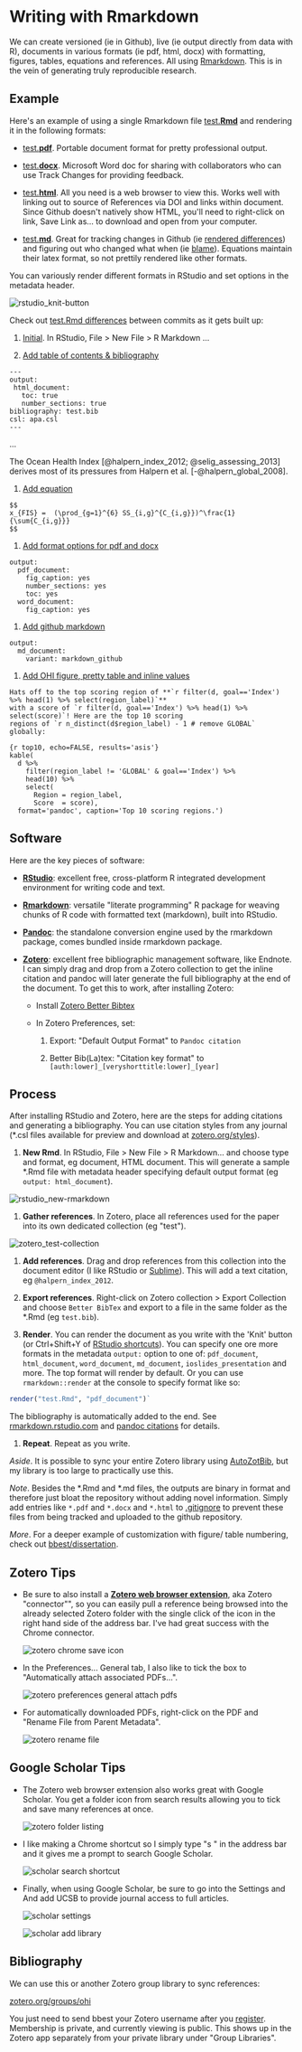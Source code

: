 # Writing with Rmarkdown

We can create versioned (ie in Github), live (ie output directly from data with R), documents in various formats (ie pdf, html, docx) with formatting, figures, tables, equations and references. All using [Rmarkdown](http://rmarkdown.rstudio.com). This is in the vein of generating truly reproducible research.

## Example

Here's an example of using a single Rmarkdown file [test.**Rmd**](./test.Rmd) and rendering it in the following formats:

- [test.**pdf**](./test.pdf?raw=true). Portable document format for pretty professional output.

- [test.**docx**](./test.docx?raw=true). Microsoft Word doc for sharing with collaborators who can use Track Changes for providing feedback.

- [test.**html**](https://rawgit.com/bbest/rmarkdown-example/master/test.html). All you need is a web browser to view this. Works well with linking out to source of References via DOI and links within document. Since Github doesn't natively show HTML, you'll need to right-click on link, Save Link as... to download and open from your computer.

- [test.**md**](./test.md). Great for tracking changes in Github (ie [rendered differences](https://github.com/bbest/rmarkdown-example/commit/4cfcbe626dfa0df5238872820169198fd2008401?short_path=574f1d9#diff-4)) and figuring out who changed what when (ie [blame](https://github.com/bbest/rmarkdown-example/blame/master/test.md)). Equations maintain their latex format, so not prettily rendered like other formats.

You can variously render different formats in RStudio and set options in the metadata header.

  ![rstudio_knit-button](https://raw.githubusercontent.com/bbest/rmarkdown-example/master/screenshots/rstudio_knit-button.png)

Check out [test.Rmd differences](https://github.com/bbest/rmarkdown-example/commits/master/test.Rmd) between commits as it gets built up:

1. [Initial](https://github.com/bbest/rmarkdown-example/commit/7d416b2adba1d49746d8e61b1f3cd53e89548784#diff-2). In RStudio, File > New File > R Markdown ...

1. [Add table of contents & bibliography](https://github.com/bbest/rmarkdown-example/commit/572559a1443cc285bba7b44f6d2a4b96e871069e#diff-1)

  ```
  ---
 output:
   html_document:
     toc: true
     number_sections: true
 bibliography: test.bib
 csl: apa.csl
 ---
  ```

  ...

  The Ocean Health Index [@halpern_index_2012; @selig_assessing_2013] derives most of its pressures from Halpern et al. [-@halpern_global_2008].

1. [Add equation](https://github.com/bbest/rmarkdown-example/commit/4c33f8ad0d5056714c6e72c433523c57e0f3fb4f#diff-0)

  ```
  $$
  x_{FIS} =  (\prod_{g=1}^{6} SS_{i,g}^{C_{i,g}})^\frac{1}{\sum{C_{i,g}}}
  $$ 
  ```

1. [Add format options for pdf and docx](https://github.com/bbest/rmarkdown-example/commit/437e9f1436faaaa431b4f736cd2df21731125b5f#diff-0)

  ```
  output:
    pdf_document:
      fig_caption: yes
      number_sections: yes
      toc: yes
    word_document:
      fig_caption: yes
  ```

1. [Add github markdown](https://github.com/bbest/rmarkdown-example/commit/c3e428e781f8b505feedc0d97b33080ed59067f6#diff-0)

  ```
  output:
    md_document:
      variant: markdown_github
  ```

1. [Add OHI figure, pretty table and inline values](https://github.com/bbest/rmarkdown-example/compare/c3e428e...02897c2#diff-4)

  ```
  Hats off to the top scoring region of **`r filter(d, goal=='Index') %>% head(1) %>% select(region_label)`** 
  with a score of `r filter(d, goal=='Index') %>% head(1) %>% select(score)`! Here are the top 10 scoring 
  regions of `r n_distinct(d$region_label) - 1 # remove GLOBAL` globally:
  ```
  
  ```
  {r top10, echo=FALSE, results='asis'}
  kable(
    d %>%
      filter(region_label != 'GLOBAL' & goal=='Index') %>%
      head(10) %>%
      select(
        Region = region_label,
        Score  = score),
    format='pandoc', caption='Top 10 scoring regions.')
  ```


## Software

Here are the key pieces of software:

- [**RStudio**](http://www.rstudio.com/): excellent free, cross-platform R integrated development environment for writing code and text.

- [**Rmarkdown**](http://rmarkdown.rstudio.com): versatile "literate programming" R package for weaving chunks of R code with formatted text (markdown), built into RStudio.

- [**Pandoc**](johnmacfarlane.net/pandoc): the standalone conversion engine used by the rmarkdown package, comes bundled inside rmarkdown package.

- [**Zotero**](https://www.zotero.org): excellent free bibliographic management software, like Endnote. I can simply drag and drop from a Zotero collection to get the inline citation and pandoc will later generate the full bibliography at the end of the document.  To get this to work, after installing Zotero:

  - Install [Zotero Better Bibtex](https://github.com/ZotPlus/zotero-better-bibtex)
  
  - In Zotero Preferences, set:
  
    1. Export: "Default Output Format" to `Pandoc citation`
    
    1. Better Bib(La)tex: "Citation key format" to `[auth:lower]_[veryshorttitle:lower]_[year]`
    
## Process

After installing RStudio and Zotero, here are the steps for adding citations and generating a bibliography. You can use citation styles from any journal (*.csl files available for preview and download at [zotero.org/styles](https://zotero.org/styles)).

1. **New Rmd**. In RStudio, File > New File > R Markdown... and choose type and format, eg document, HTML document. This will generate a sample *.Rmd file with metadata header specifying default output format (eg `output: html_document`).

  ![rstudio_new-rmarkdown](https://raw.githubusercontent.com/bbest/rmarkdown-example/master/screenshots/rstudio_new-rmarkdown.png)

1. **Gather references**. In Zotero, place all references used for the paper into its own dedicated collection (eg "test").

  ![zotero_test-collection](https://raw.githubusercontent.com/bbest/rmarkdown-example/master/screenshots/zotero_test-collection.png)
    
1. **Add references**. Drag and drop references from this collection into the document editor (I like RStudio or [Sublime](http://www.sublimetext.com)). This will add a text citation, eg `@halpern_index_2012`.
  
1. **Export references**. Right-click on Zotero collection > Export Collection and choose `Better BibTex` and export to a file in the same folder as the *.Rmd (eg `test.bib`).

1. **Render**. You can render the document as you write with the 'Knit' button (or Ctrl+Shift+Y of [RStudio shortcuts](https://support.rstudio.com/hc/en-us/articles/200711853-Keyboard-Shortcuts)). You can specify one ore more formats in the metadata `output:` option to one of: `pdf_document`, `html_document`, `word_document`, `md_document`, `ioslides_presentation` and more. The top format will render by default. Or you can use `rmarkdown::render` at the console to specify format like so:

  ```r
  render("test.Rmd", "pdf_document")`
  ```

  The bibliography is automatically added to the end. See [rmarkdown.rstudio.com](http://rmarkdown.rstudio.com) and [pandoc citations](http://johnmacfarlane.net/pandoc/demo/example19/Citations.html) for details.
      
1. **Repeat**. Repeat as you write.
  
_Aside_. It is possible to sync your entire Zotero library using [AutoZotBib](http://www.rtwilson.com/academic/autozotbib), but my library is too large to practically use this.

_Note_. Besides the \*.Rmd and \*.md files, the outputs are binary in format and therefore just bloat the repository without adding novel information. Simply add entries like `*.pdf` and `*.docx` and `*.html` to [.gitignore](./.gitignore) to prevent these files from being tracked and uploaded to the github repository.

_More_. For a deeper example of customization with figure/ table numbering, check out [bbest/dissertation](http://github.com/bbest/dissertation).

## Zotero Tips

- Be sure to also install a [**Zotero web browser extension**](https://www.zotero.org/download), aka Zotero "connector"", so you can easily pull a reference being browsed into the already selected Zotero folder with the single click of the icon in the right hand side of the address bar. I've had great success with the Chrome connector.

    ![zotero chrome save icon](./screenshots/zotero-chrome_save-icon.png)

- In the Preferences... General tab, I also like to tick the box to "Automatically attach associated PDFs...".

    ![zotero preferences general attach pdfs](./screenshots/zotero_preferences-general_attach-pdfs.png)

- For automatically downloaded PDFs, right-click on the PDF and "Rename File from Parent Metadata".

    ![zotero rename file](./screenshots/zotero_rename-file.png)

## Google Scholar Tips

- The Zotero web browser extension also works great with Google Scholar. You get a folder icon from search results allowing you to tick and save many references at once. 

    ![zotero folder listing](./screenshots/zotero-scholar_folder-listing.png)

- I like making a Chrome shortcut so I simply type "s " in the address bar and it gives me a prompt to search Google Scholar.

    ![scholar search shortcut](./screenshots/scholar_search-shortcut.png)

- Finally, when using Google Scholar, be sure to go into the Settings and And add UCSB to provide journal access to full articles.

    ![scholar settings](./screenshots/scholar_settings.png)

    ![scholar add library](./screenshots/scholar_add-library.png)
    
## Bibliography

We can use this or another Zotero group library to sync references:

  [zotero.org/groups/ohi](https://www.zotero.org/groups/ohi/items)

You just need to send bbest your Zotero username after you [register](https://www.zotero.org/user/register/). Membership is private, and currently viewing is public. This shows up in the Zotero app separately from your private library under "Group Libraries".
